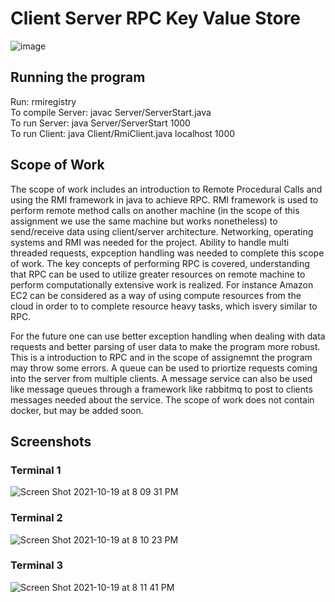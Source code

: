 # Client Server RPC Key Value Store

![image](https://user-images.githubusercontent.com/35156624/138009363-50ee78f5-4b03-42db-950c-3821d9f72dc1.png)


## Running the program

Run: rmiregistry
<br>
To compile Server: javac Server/ServerStart.java 
<br>
To run Server: java Server/ServerStart 1000
<br>
To run Client: java Client/RmiClient.java localhost 1000

## Scope of Work

The scope of work includes an introduction to Remote Procedural Calls and using the RMI framework in java to achieve RPC. RMI framework is used to perform remote method calls on another machine (in the scope of this assignment we use the same machine but works nonetheless) to send/receive data using client/server architecture. Networking, operating systems and RMI was needed for the project. Ability to handle multi threaded requests, expception handling was needed to complete this scope of work. The key concepts of performing RPC is covered, understanding that RPC can be used to utilize greater resources on remote machine to perform computationally extensive work is realized. For instance Amazon EC2 can be considered as a way of using compute resources from the cloud in order to to complete resource heavy tasks, which isvery similar to RPC. 

For the future one can use better exception handling when dealing with data requests and better parsing of user data to make the program more robust. This is a introduction to RPC and in the scope of assignemnt the program may throw some errors. A queue can be used to priortize requests coming into the server from multiple clients. A message service can also be used like message queues through a framework like rabbitmq to post to clients messages needed about the service. The scope of work does not contain docker, but may be added soon. 

## Screenshots
### Terminal 1
![Screen Shot 2021-10-19 at 8 09 31 PM](https://user-images.githubusercontent.com/35156624/138006918-c1699ca5-9db4-436c-abdb-3e67cc06468e.png)
### Terminal 2
![Screen Shot 2021-10-19 at 8 10 23 PM](https://user-images.githubusercontent.com/35156624/138006972-c7ab51cd-6db3-471c-b83f-4b301abc3500.png)
### Terminal 3
![Screen Shot 2021-10-19 at 8 11 41 PM](https://user-images.githubusercontent.com/35156624/138007047-2edcd54f-7eff-4d46-ab19-c7800fb7492b.png)
